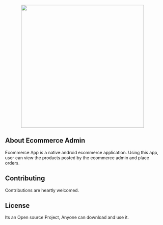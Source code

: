 <p align="center"><img src="https://assets.entrepreneur.com/content/3x2/2000/20150612050207-shutterstock-195559808.jpeg?width=700&crop=2:1" width="400"></p>

## About Ecommerce Admin

Ecommerce App is a native android ecommerce application. Using this app, user can view the products posted by the ecommerce admin and place orders.

## Contributing

Contributions are heartly welcomed.

## License

Its an Open source Project, Anyone can download and use it.
